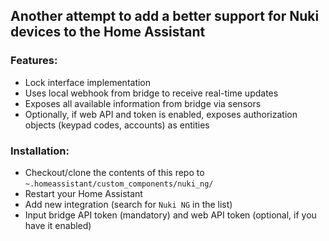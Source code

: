 ## Another attempt to add a better support for Nuki devices to the Home Assistant

### Features:
* Lock interface implementation
* Uses local webhook from bridge to receive real-time updates
* Exposes all available information from bridge via sensors
* Optionally, if web API and token is enabled, exposes authorization objects (keypad codes, accounts) as entities

### Installation:
* Checkout/clone the contents of this repo to `~.homeassistant/custom_components/nuki_ng/`
* Restart your Home Assistant
* Add new integration (search for `Nuki NG` in the list)
* Input bridge API token (mandatory) and web API token (optional, if you have it enabled)